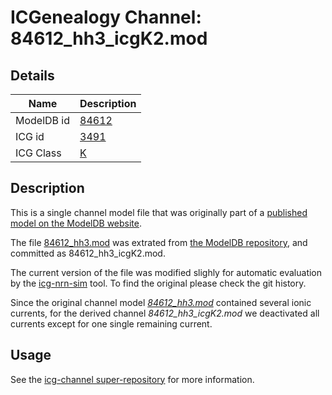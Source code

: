 # ICGenealogy Channel: 84612\_hh3\_icgK2.mod

## Details

Name | Description
---- | -----------
ModelDB id | [84612](http://senselab.med.yale.edu/ModelDB/ShowModel.cshtml?model=84612)
ICG id | [3491](http://icg.neurotheory.ox.ac.uk/channels/1/3491)
ICG Class | [K](http://icg.neurotheory.ox.ac.uk/channels/1)

## Description

This is a single channel model file that was originally part of a [published model on the ModelDB website](http://senselab.med.yale.edu/ModelDB/ShowModel.cshtml?model=84612).


The file [84612\_hh3.mod](84612_hh3_icgK2.mod) was extrated from [the ModelDB repository](http://senselab.med.yale.edu/ModelDB/ShowModel.cshtml?model=84612), and committed as 84612\_hh3\_icgK2.mod.

The current version of the file was modified slighly for automatic evaluation by the [icg-nrn-sim](https://github.com/icgenealogy/icg-nrn-sim) tool. To find the original please check the git history.

Since the original channel model *[84612\_hh3.mod](http://senselab.med.yale.edu/ModelDB/ShowModel.cshtml?model=84612)* contained several ionic currents, for the derived channel *84612\_hh3\_icgK2.mod* we deactivated all currents except for one single remaining current.


## Usage

See the [icg-channel super-repository](https://github.com/icgenealogy/icg-channels) for more information.